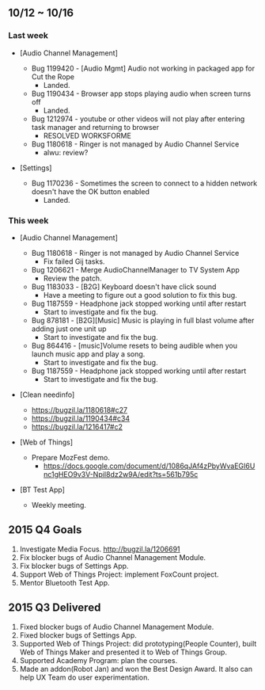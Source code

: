 ## 10/12 ~ 10/16 ##

### Last week
* [Audio Channel Management]
  - Bug 1199420 - [Audio Mgmt] Audio not working in packaged app for Cut the Rope
    - Landed.
  - Bug 1190434 - Browser app stops playing audio when screen turns off
    - Landed.
  - Bug 1212974 - youtube or other videos will not play after entering task manager and returning to browser
    - RESOLVED WORKSFORME
  - Bug 1180618 - Ringer is not managed by Audio Channel Service
    - alwu: review?

* [Settings]
  - Bug 1170236 - Sometimes the screen to connect to a hidden network doesn't have the OK button enabled 
    - Landed.

### This week
* [Audio Channel Management]
  - Bug 1180618 - Ringer is not managed by Audio Channel Service
    - Fix failed Gij tasks.
  - Bug 1206621 - Merge AudioChannelManager to TV System App
    - Review the patch.
  - Bug 1183033 - [B2G] Keyboard doesn't have click sound
    - Have a meeting to figure out a good solution to fix this bug.
  - Bug 1187559 - Headphone jack stopped working until after restart
    - Start to investigate and fix the bug.
  - Bug 878181 - [B2G][Music] Music is playing in full blast volume after adding just one unit up
    - Start to investigate and fix the bug.
  - Bug 864416 - [music]Volume resets to being audible when you launch music app and play a song.
    - Start to investigate and fix the bug.
  - Bug 1187559 - Headphone jack stopped working until after restart
    - Start to investigate and fix the bug.

* [Clean needinfo]
  - https://bugzil.la/1180618#c27
  - https://bugzil.la/1190434#c34
  - https://bugzil.la/1216417#c2

* [Web of Things]
  - Prepare MozFest demo.
    - https://docs.google.com/document/d/1086qJAf4zPbyWvaEGI6Unc1gHEO9v3V-NpiI8dz2w9A/edit?ts=561b795c

* [BT Test App]
  - Weekly meeting.

## 2015 Q4 Goals
1. Investigate Media Focus. http://bugzil.la/1206691
2. Fix blocker bugs of Audio Channel Management Module.
3. Fix blocker bugs of Settings App.
4. Support Web of Things Project: implement FoxCount project.
5. Mentor Bluetooth Test App.

## 2015 Q3 Delivered
1. Fixed blocker bugs of Audio Channel Management Module.
2. Fixed blocker bugs of Settings App.
3. Supported Web of Things Project: did prototyping(People Counter), built Web of Things Maker and presented it to Web of Things Group.
4. Supported Academy Program: plan the courses.
5. Made an addon(Robot Jan) and won the Best Design Award. It also can help UX Team do user experimentation.
